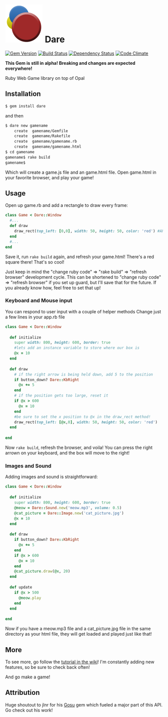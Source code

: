 ![Dare Logo](/images/logo.png) Dare
====
[![Gem Version](https://badge.fury.io/rb/dare.svg)](http://badge.fury.io/rb/dare)
[![Build Status](https://travis-ci.org/nicklink483/dare.svg?branch=master)](https://travis-ci.org/nicklink483/dare)
[![Dependency Status](https://gemnasium.com/nicklink483/dare.svg)](https://gemnasium.com/nicklink483/dare)
[![Code Climate](https://codeclimate.com/github/nicklink483/dare/badges/gpa.svg)](https://codeclimate.com/github/nicklink483/dare)

**This Gem is still in alpha! Breaking and changes are expected everywhere!**

Ruby Web Game library on top of Opal

## Installation

```bash
$ gem install dare
```

and then

```bash
$ dare new gamename
    create  gamename/Gemfile
    create  gamename/Rakefile
    create  gamename/gamename.rb
    create  gamename/gamename.html
$ cd gamename
gamename$ rake build
gamename$
```

Which will create a game.js file and an game.html file.  Open game.html in your favorite browser, and play your game!

## Usage

Open up game.rb and add a rectangle to draw every frame:

```ruby
class Game < Dare::Window
  #...
  def draw
    draw_rect(top_left: [0,0], width: 50, height: 50, color: 'red') #API subject to change
  end
  #...
end
```
Save it, run `rake build` again, and refresh your game.html!  There's a red square there!  That's so cool!

Just keep in mind the "change ruby code" => "rake build" => "refresh browser" development cycle.  This can be shortened to "change ruby code" => "refresh browser" if you set up guard, but I'll save that for the future.  If you already know how, feel free to set that up!

### Keyboard and Mouse input

You can respond to user input with a couple of helper methods
Change just a few lines in your app.rb file

```ruby
class Game < Dare::Window

  def initialize
    super width: 800, height: 600, border: true
    #lets add an instance variable to store where our box is
    @x = 10
  end

  def draw
    # if the right arrow is being held down, add 5 to the position
    if button_down? Dare::KbRight
      @x += 5
    end
    # if the position gets too large, reset it
    if @x > 600
      @x = 10
    end
    #be sure to set the x position to @x in the draw_rect method!
    draw_rect(top_left: [@x,0], width: 50, height: 50, color: 'red')
  end

end
```

Now `rake build`, refresh the browser, and voila!  You can press the right arrown on your keyboard, and the box will move to the right!

### Images and Sound

Adding images and sound is straightforward:


```ruby
class Game < Dare::Window

  def initialize
    super width: 800, height: 600, border: true
    @meow = Dare::Sound.new('meow.mp3', volume: 0.5)
    @cat_picture = Dare::Image.new('cat_picture.jpg')
    @x = 10
  end

  def draw
    if button_down? Dare::KbRight
      @x += 5
    end
    if @x > 600
      @x = 10
    end
    @cat_picture.draw(@x, 20)
  end

  def update
    if @x > 500
      @meow.play
    end
  end

end
```

Now if you have a meow.mp3 file and a cat_picture.jpg file in the same directory as your html file, they will get loaded and played just like that!

## More

To see more, go follow the [tutorial in the wiki](https://github.com/nicklink483/dare/wiki/Ruby-Tutorial)!  I'm constantly adding new features, so be sure to check back often!

And go make a game!

## Attribution

Huge shoutout to jlnr for his [Gosu](https://github.com/jlnr/gosu) gem which fueled a major part of this API.  Go check out his work!
